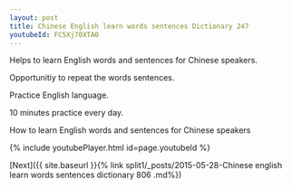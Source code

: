 ```yaml
---
layout: post
title: Chinese English learn words sentences Dictionary 247 
youtubeId: FC5Xj70XTA0
---
```

 
 
Helps to learn English words and sentences for Chinese speakers.

Opportunitiy to repeat the words sentences. 

Practice English language. 
 
10 minutes practice every day. 
 
How to learn English words and sentences for Chinese speakers 
 
{% include youtubePlayer.html id=page.youtubeId %}
 
 
[Next]({{ site.baseurl }}{% link  split1/_posts/2015-05-28-Chinese english learn words sentences dictionary 806 .md%})
 
